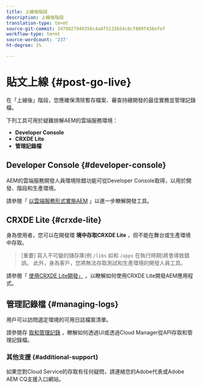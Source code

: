 ```yaml
---
title: 上線後階段
description: 上線後階段
translation-type: tm+mt
source-git-commit: 3478827949356c4a4f5133b54c6cf809f416efef
workflow-type: tm+mt
source-wordcount: '237'
ht-degree: 1%

---
```



# 貼文上線 {#post-go-live}

在「上線後」階段，您應確保清除暫存檔案、審查持續開發的最佳實務並管理記錄檔。

下列工具可用於疑難排解AEM的雲端服務環境：

* **Developer Console**
* **CRXDE Lite**
* **管理記錄檔**


## Developer Console {#developer-console}

AEM的雲端服務開發人員環境除錯功能可從Developer Console取得，以用於開發、階段和生產環境。

請參閱「 [以雲端服務形式實施AEM](https://docs.adobe.com/content/help/en/experience-manager-cloud-service/implementing/developing/development-guidelines.html#aem-as-a-cloud-service-development-tools) 」以進一步瞭解開發工具。

## CRXDE Lite {#crxde-lite}

身為使用者，您可以在開發環 **境中存取CRXDE Lite** ，但不能在舞台或生產環境中存取。

>[重要]
>寫入不可變的儲存庫(例 `/libs` 如和 `/apps` 在執行時期)將會導致錯誤。 此外，身為客戶，您將無法存取測試和生產環境的開發人員工具。

請參閱「 [使用CRXDE Lite開發」](https://docs.adobe.com/help/en/experience-manager-65/developing/devtools/developing-with-crxde-lite.html) ，以瞭解如何使用CRXDE Lite開發AEM應用程式。

## 管理記錄檔 {#managing-logs}

用戶可以訪問選定環境的可用日誌檔案清單。

請參閱存 [取和管理記錄](https://docs.adobe.com/content/help/en/experience-manager-cloud-service/implementing/using-cloud-manager/manage-logs.html) ，瞭解如何透過UI或透過Cloud Manager從API存取和管理記錄檔。

### 其他支援 {#additional-support}

如果您對Cloud Service的存取有任何疑問，請連絡您的Adobe代表或Adobe AEM CQ支援入口網站。
